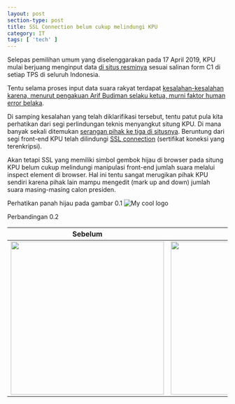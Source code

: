 ```yaml
---
layout: post
section-type: post
title: SSL Connection belum cukup melindungi KPU
category: IT
tags: [ 'tech' ]
---
```


Selepas pemilihan umum yang diselenggarakan pada 17 April 2019, KPU mulai berjuang menginput data <a href="https://pemilu2019.kpu.go.id/#/ppwp/hitung-suara/" target="\_blank">di situs resminya</a> sesuai salinan form C1 di setiap TPS di seluruh Indonesia.

Tentu selama proses input data suara rakyat terdapat <a href="https://nasional.tempo.co/read/1197483/kesalahan-input-data-kpu-murni-human-error/full&view=ok" target="\_blank">kesalahan-kesalahan karena, menurut pengakuan Arif Budiman selaku ketua, murni faktor human error belaka</a>.

Di samping kesalahan yang telah diklarifikasi tersebut, tentu patut pula kita perhatikan dari segi perlindungan teknis menyangkut situng KPU. Di mana banyak sekali ditemukan <a href="https://www.cnnindonesia.com/teknologi/20190424231311-185-389417/kpu-sebut-situsnya-diretas-ratusan-hacker-setiap-hari" target="\_blank">serangan pihak ke tiga di situsnya</a>. Beruntung dari segi front-end KPU telah dilindungi <a href="http://info.ssl.com/article.aspx?id=10241" target="\_blank">SSL connection</a> (sertifikat koneksi yang terenkripsi).

Akan tetapi SSL yang memiliki simbol gembok hijau di browser pada situng KPU belum cukup melindungi manipulasi front-end jumlah suara melalui inspect element di browser. Hal ini tentu sangat merugikan pihak KPU sendiri karena pihak lain mampu mengedit (mark up and down) jumlah suara masing-masing calon presiden.

Perhatikan panah hijau pada gambar 0.1
<img src="https://lh3.googleusercontent.com/xUa1lE8Pl27nY8K7CVl0uiY-dE6nF3zr2YjL5Ead2BE7N9vRvE3LNQEez1uzr0E7JShclhn7t-6clPoy8yZNqMO5aa0YZeS7VX2AAJ3UxFbmWoldTKmO1FcFuVYQGSP3LL1y2k2G_wZ68L1zVQdZtLkFq3OEhvIJmT_u-hifMt8xEYl8DUfa-POh1K-fBjVMxp6kQWS_sMWmKJWe5nKUgnfakqq-N_yhqUhOgCKXWgUWoLze_n1ActISSdoJyatQNLUudm5eTN6-tRsF3j-alIcuqqadB7sHYcCsJHHxhO3To9ODPEq0h_L542Zachq0Py8jzbGiJsb2TQTZIog41JeSXl7-ACfJoxTqawu9WKaqoBcQLi43f6UPjLEuKNQUcJG4IB87SBAjRLe-w-iH6oELlh1Q6UQHWKTJyLaH8dMX90bUU07Tgj88KBUCyoAFHvyzX2o0wFmQ_i-uZZGzlDs06up-wE9BUOoz7-fh9DB9xVNkpDx5etifMGWnmCGOZo4x7yRKrrrLIMmxn94_qFLUShTT6rh-k11ZRjgR7ZaKvTVYlifw6rxLwfRvMqXqvhTcl14Ql1aBFar3i2PAx_ym5rVY2cQkWMdGPF2px6axgIWxgOAAmWOKkKS87vVWjJ_LG7OhEsFe-VZmMqUcRHz1sDGl0g=w1113-h515-no" alt="My cool logo"/>

Perbandingan 0.2

| Sebelum      | Sesudah     |
|------------|-------------|
| <img src="https://lh3.googleusercontent.com/twpc-NeK8RjoPUK7evwN4JnkF3M3-vXN-cDETdWe1wsC-jk2qaC673S45iF8CeFAc41hF4qkODnocEItmrmM2K00TOM-PiRnz6-To7mKW0X6X9IAKaZ3asJBgc3qbccTtvvGZArk9kWukfHjkWlVprrvaRwVFMpjmnpBM0--5ilDTMYvLTeXRtFqiftynHTQfOuPKu9OY8IYZICn_uZB4VodWxr8DCOFoBRxeCXTgM_WgFVqtc0z5YkS7r63CbcOmkaEnM3z6F0JiOq4iywmv2ueuMcDwwVXIfZionjvZecWpz2AakTfNRqt146HrFK7vN_3dkEdML0xP8rAovfvXs-7T0G4kw-tuWnYszPZ3QAZtStRmZTCtBCzDhfy5-Trw3TG_7zC_mC94jRgwxJcYdCUXKCSZ-MnaD-n-NTFCb8-U-gwcUNB4_WInFnl73F6g8NJrfUQmzMcEh_Fa88GHqvha2EJK54ln5RHdCDd5O73_jV0AZVnWgk8Zce9Vr5E_00ClB7_8KmMZmsU9QoFYi07LAxWQ_-F1t9xpMpwcZuSmzSOsp_oWso6UDEzaYY2jotdxb0pVhILy8ykWe_knMPiIC4ZeZQyhINhX53V98POgEvdL4FEQIUjWGTduisr0GEwERn-y7G1oEr2J9QmOFEAHcG2bA=w672-h538-no" width="350"> | <img src="https://lh3.googleusercontent.com/lrhJn5f7yIcWdiQmWVo-4vIq_QZR-TFIbLH5nrESrAkDb32BTiRyjcn0EQ8gSCFm3uuQBYBRQ2y8qkC8-5jS3qnStyonSoLNp-0zMmMfPeulQSvfwXkl2PfvScoAN4RFChfDt1Y6VobxNox2fvTuJA213PPUtsQ_W-BN7WzxjeEQCDAiPM_t1tvGmlGqeIKjHQ-xACwBZJAzgB4q1CqmFaXquEQlE1hDIYk6zcO-lsbM5R0werQJgWyqDPHlfpPNULy-ZtYycEdYVPAcmh4Zvq3GJy2Vc0Zh0KxVGZ_4wRponuSOTVGppV3IUx0tlxtsUHn0uwvuBJvS8yZUKBJcnXaQGe-uVKyV2d07EoTFwr99R3xc-fg17Y--WNn4t--oclmQC9j34X_BfLlF-uu9UaCUScYOpYCmX65bGewzffsSFJQYi9ogMyJVTjVRbMQzjEMxGxD3pHH6fsw931QsfdBpssvL-2QG-eBmRqQZjZVll-fJmkfk7F8_r0_WzNYKu6ifnQSMB_RkYX0Iock4n-lAGC3Vjs5MSL7zSIhMnkrtlrGijS4Yo2zpy0HhA7Es2tEKoRtbujbYvPPJHtS4J7AgA75uajUi-QF24hPxUD653BYzCZIcvFjvyVTkDwFWy9m9nHb5nuhtP5kOUyJR31iNa4YQKQ=w671-h540-no" width="350"> | 
